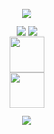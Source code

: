<p align='center'>
    <img src="https://capsule-render.vercel.app/api?type=waving&color=D09AFF&height=270&section=header&text=Algorithm&fontSize=90&animation=fadeIn&fontAlignY=38&fontColor=ffffff"/>
</p>

<div align='center'>
    <img src="https://img.shields.io/github/languages/top/N0WST4NDUP/Algorithm.svg?color=orange&logo=java"/>
    <img src="https://img.shields.io/github/last-commit/N0WST4NDUP/Algorithm.svg?color=cc33f"/>
</div>

<div align='center'>
    <a href="./프로그래머스"><img src="" style="height:62px"/></a><br>
    <a href="./백준"><img src="" style="height:62px"/></a><br>
</div>

<!-- 푸터 -->
<p align='center'>
    <img src="https://capsule-render.vercel.app/api?type=waving&color=D09AFF&height=200&section=footer" />
</p>
